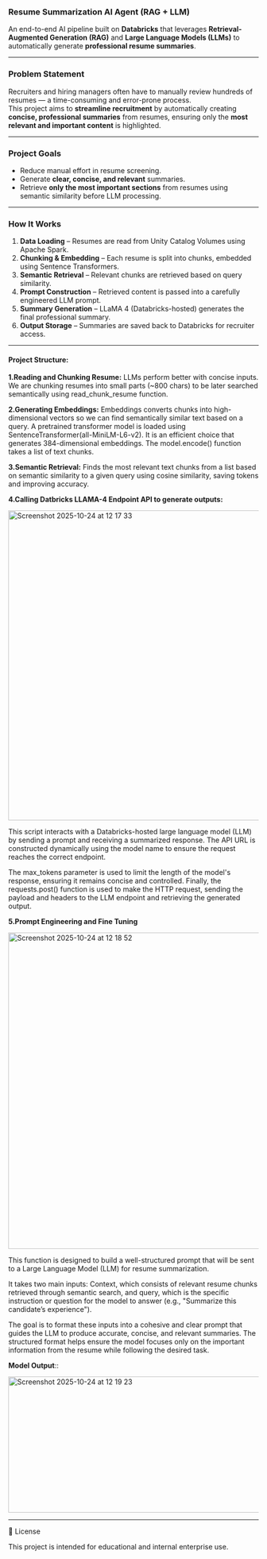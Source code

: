 ### Resume Summarization AI Agent (RAG + LLM)

An end-to-end AI pipeline built on **Databricks** that leverages **Retrieval-Augmented Generation (RAG)** and **Large Language Models (LLMs)** to automatically generate **professional resume summaries**.

---

###  Problem Statement
Recruiters and hiring managers often have to manually review hundreds of resumes — a time-consuming and error-prone process.  
This project aims to **streamline recruitment** by automatically creating **concise, professional summaries** from resumes, ensuring only the **most relevant and important content** is highlighted.

---

###  Project Goals
- Reduce manual effort in resume screening.
- Generate **clear, concise, and relevant** summaries.
- Retrieve **only the most important sections** from resumes using semantic similarity before LLM processing.

---

### How It Works
1. **Data Loading** – Resumes are read from Unity Catalog Volumes using Apache Spark.
2. **Chunking & Embedding** – Each resume is split into chunks, embedded using Sentence Transformers.
3. **Semantic Retrieval** – Relevant chunks are retrieved based on query similarity.
4. **Prompt Construction** – Retrieved content is passed into a carefully engineered LLM prompt.
5. **Summary Generation** – LLaMA 4 (Databricks-hosted) generates the final professional summary.
6. **Output Storage** – Summaries are saved back to Databricks for recruiter access.
 
---

#### Project Structure:

**1.Reading and Chunking Resume:**
LLMs perform better with concise inputs. We are chunking resumes into small parts (~800 chars) to be later searched semantically using read_chunk_resume function.

**2.Generating Embeddings:**
Embeddings converts chunks into high-dimensional vectors so we can find semantically similar text based on a query.
A pretrained transformer model is loaded using SentenceTransformer(all-MiniLM-L6-v2). It is an efficient choice that generates 384-dimensional embeddings. The model.encode() function takes a list of text chunks.

**3.Semantic Retrieval:**
Finds the most relevant text chunks from a list based on semantic similarity to a given query using cosine similarity, saving tokens and improving accuracy.

**4.Calling Datbricks LLAMA-4 Endpoint API to generate outputs:**

<img width="770" height="624" alt="Screenshot 2025-10-24 at 12 17 33" src="https://github.com/user-attachments/assets/82a6dd28-e614-428a-95ce-779080977638" />

This script interacts with a Databricks-hosted large language model (LLM) by sending a prompt and receiving a summarized response. The API URL is constructed dynamically using the model name to ensure the request reaches the correct endpoint.

The max_tokens parameter is used to limit the length of the model's response, ensuring it remains concise and controlled. Finally, the requests.post() function is used to make the HTTP request, sending the payload and headers to the LLM endpoint and retrieving the generated output.

**5.Prompt Engineering and Fine Tuning**

<img width="784" height="637" alt="Screenshot 2025-10-24 at 12 18 52" src="https://github.com/user-attachments/assets/da7cca00-c37a-46e3-8dfb-39923c0558ec" />

This function is designed to build a well-structured prompt that will be sent to a Large Language Model (LLM) for resume summarization.

It takes two main inputs: Context, which consists of relevant resume chunks retrieved through semantic search, and query, which is the specific instruction or question for the model to answer (e.g., "Summarize this candidate’s experience").

The goal is to format these inputs into a cohesive and clear prompt that guides the LLM to produce accurate, concise, and relevant summaries. The structured format helps ensure the model focuses only on the important information from the resume while following the desired task.

**Model Output**::

<img width="793" height="274" alt="Screenshot 2025-10-24 at 12 19 23" src="https://github.com/user-attachments/assets/368d9023-024c-4c05-83d8-c928ebca5138" />

---

📜 License

This project is intended for educational and internal enterprise use.

